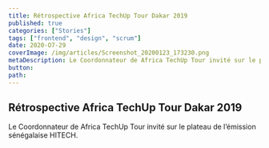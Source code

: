 ```yaml
---
title: Rétrospective Africa TechUp Tour Dakar 2019
published: true
categories: ["Stories"]
tags: ["frontend", "design", "scrum"]
date: 2020-O7-29
coverImage: /img/articles/Screenshot_20200123_173230.png
metaDescription: Le Coordonnateur de Africa TechUp Tour invité sur le plateau de l’émission sénégalaise HITECH.
button:
path:
---
```


## Rétrospective Africa TechUp Tour Dakar 2019

Le Coordonnateur de Africa TechUp Tour invité sur le plateau de l’émission sénégalaise HITECH.
